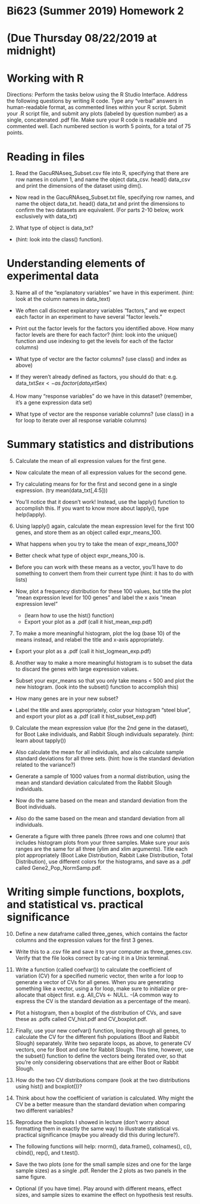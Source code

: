 # Bi623 (Summer 2019) Homework 2
# (Due Thursday 08/22/2019 at midnight)
# Working with R

Directions: Perform the tasks below using the R Studio Interface. Address the following questions by writing R code. Type any “verbal” answers in human-readable format, as commented lines within your R script. Submit your .R script file, and submit any plots (labeled by question number) as a single, concatenated .pdf file. Make sure your R code is readable and commented well. Each numbered section is worth 5 points, for a total of 75 points.

# Reading in files
1. Read the GacuRNAseq_Subset.csv file into R, specifying that there are row names in column 1, and name the object data_csv. head() data_csv and print the dimensions of the dataset using dim().
- Now read in the GacuRNAseq_Subset.txt file, specifying row names, and name the object data_txt. head() data_txt and print the dimensions to confirm the two datasets are equivalent.
(For parts 2-10 below, work exclusively with data_txt)
2. What type of object is data_txt?
- (hint: look into the class() function).

# Understanding elements of experimental data

3. Name all of the “explanatory variables” we have in this experiment. (hint: look at the column names in data_text)
- We often call discreet explanatory variables “factors,” and we expect each factor in an experiment to have several “factor levels.”

- Print out the factor levels for the factors you identified above. How many factor levels are there for each factor? (hint: look into the unique() function and use indexing to get the levels for each of the factor columns)

- What type of vector are the factor columns? (use class() and index as above)

- If they weren’t already defined as factors, you should do that: e.g. data_txt$Sex <- as.factor(data_txt$Sex)

4. How many “response variables” do we have in this dataset? (remember, it’s a gene expression data set)
- What type of vector are the response variable columns? (use class() in a for loop to iterate over all response variable columns)
# Summary statistics and distributions

5. Calculate the mean of all expression values for the first gene.
- Now calculate the mean of all expression values for the second gene.

- Try calculating means for for the first and second gene in a single expression. (try mean(data_txt[,4:5]))

- You’ll notice that it doesn’t work! Instead, use the lapply() function to accomplish this. If you want to know more about lapply(), type help(lapply).

6. Using lapply() again, calculate the mean expression level for the first 100 genes, and store them as an object called expr_means_100.
- What happens when you try to take the mean of expr_means_100?

- Better check what type of object expr_means_100 is.

- Before you can work with these means as a vector, you’ll have to do something to convert them from their current type (hint: it has to do with lists)

- Now, plot a frequency distribution for these 100 values, but title the plot “mean expression level for 100 genes” and label the x axis “mean expression level”

  - (learn how to use the hist() function)
  - Export your plot as a .pdf (call it hist_mean_exp.pdf)

7. To make a more meaningful histogram, plot the log (base 10) of the means instead, and relabel the title and x-axis appropriately.
- Export your plot as a .pdf (call it hist_logmean_exp.pdf)
8. Another way to make a more meaningful histogram is to subset the data to discard the genes with large expression values.
- Subset your expr_means so that you only take means < 500 and plot the new histogram. (look into the subset() function to accomplish this)

- How many genes are in your new subset?

- Label the title and axes appropriately, color your histogram “steel blue”, and export your plot as a .pdf (call it hist_subset_exp.pdf)

9. Calculate the mean expression value (for the 2nd gene in the dataset), for Boot Lake individuals, and Rabbit Slough individuals separately. (hint: learn about tapply())
- Also calculate the mean for all individuals, and also calculate sample standard deviations for all three sets. (hint: how is the standard deviation related to the variance?)

- Generate a sample of 1000 values from a normal distribution, using the mean and standard deviation calculated from the Rabbit Slough individuals.

- Now do the same based on the mean and standard deviation from the Boot individuals.

- Also do the same based on the mean and standard deviation from all individuals.

- Generate a figure with three panels (three rows and one column) that includes histogram plots from your three samples. Make sure your axis ranges are the same for all three (ylim and xlim arguments). Title each plot appropriately (Boot Lake Distribution, Rabbit Lake Distribution, Total Distribution), use different colors for the histograms, and save as a .pdf called Gene2_Pop_NormSamp.pdf.

# Writing simple functions, boxplots, and statistical vs. practical significance

10. Define a new dataframe called three_genes, which contains the factor columns and the expression values for the first 3 genes.
- Write this to a .csv file and save it to your computer as three_genes.csv. Verify that the file looks correct by cat-ing it in a Unix terminal.

11. Write a function (called coefvar()) to calculate the coefficient of variation (CV) for a specified numeric vector, then write a for loop to generate a vector of CVs for all genes. When you are generating something like a vector, using a for loop, make sure to initialize or pre-allocate that object first. e.g. All_CVs <- NULL.
-(A common way to express the CV is the standard deviation as a percentage of the mean).
- Plot a histogram, then a boxplot of the distribution of CVs, and save these as .pdfs called CV_hist.pdf and CV_boxplot.pdf.

12. Finally, use your new coefvar() function, looping through all genes, to calculate the CV for the different fish populations (Boot and Rabbit Slough) separately. Write two separate loops, as above, to generate CV vectors, one for Boot and one for Rabbit Slough. This time, however, use the subset() function to define the vectors being iterated over, so that you’re only considering observations that are either Boot or Rabbit Slough.

13. How do the two CV distributions compare (look at the two distributions using hist() and boxplot())?

14. Think about how the coefficient of variation is calculated. Why might the CV be a better measure than the standard deviation when comparing two different variables?

15. Reproduce the boxplots I showed in lecture (don’t worry about formatting them in exactly the same way) to illustrate statistical vs. practical significance (maybe you already did this during lecture?).

- The following functions will help: rnorm(), data.frame(), colnames(), c(), cbind(), rep(), and t.test().

- Save the two plots (one for the small sample sizes and one for the large sample sizes) as a single .pdf. Render the 2 plots as two panels in the same figure.

- Optional (if you have time). Play around with different means, effect sizes, and sample sizes to examine the effect on hypothesis test results.
